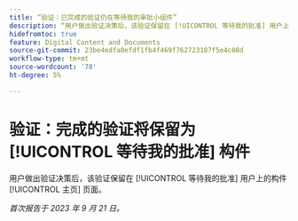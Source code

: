 ```yaml
---
title: “验证：已完成的验证仍在等待我的审批小组件”
description: “用户做出验证决策后，该验证保留在 [!UICONTROL 等待我的批准] 用户上的构件 [!UICONTROL 主页] 页面。”
hidefromtoc: true
feature: Digital Content and Documents
source-git-commit: 23be4edfa0efdf1fb4f469f762723187f5e4c08d
workflow-type: tm+mt
source-wordcount: '78'
ht-degree: 5%

---
```



# 验证：完成的验证将保留为 [!UICONTROL 等待我的批准] 构件

用户做出验证决策后，该验证保留在 [!UICONTROL 等待我的批准] 用户上的构件 [!UICONTROL 主页] 页面。

_首次报告于 2023 年 9 月 21 日。_
